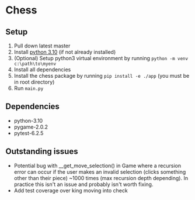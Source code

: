 # Chess

## Setup

1. Pull down latest master
2. Install [python 3.10](https://www.python.org/downloads/) (if not already installed)
3. (Optional) Setup python3 virtual environment by running `python -m venv c:\path\to\myenv`
4. Install all dependencies
5. Install the chess package by running `pip install -e ./app` (you must be in root directory)
6. Run `main.py`

## Dependencies
- python-3.10
- pygame-2.0.2
- pytest-6.2.5

## Outstanding issues

- Potential bug with \_\_get_move_selection() in Game where a recursion error can occur if the user makes an invalid selection (clicks something other than their piece) ~1000 times (max recursion depth depending). In practice this isn't an issue and probably isn't worth fixing.
- Add test coverage over king moving into check
